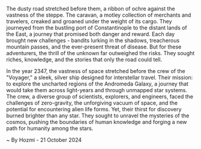 
The dusty road stretched before them, a ribbon of ochre against the vastness of the steppe. The caravan, a motley collection of merchants and travelers, creaked and groaned under the weight of its cargo. They journeyed from the bustling port of Constantinople to the distant lands of the East, a journey that promised both danger and reward. Each day brought new challenges - bandits lurking in the shadows, treacherous mountain passes, and the ever-present threat of disease. But for these adventurers, the thrill of the unknown far outweighed the risks. They sought riches, knowledge, and the stories that only the road could tell.

In the year 2347, the vastness of space stretched before the crew of the "Voyager," a sleek, silver ship designed for interstellar travel. Their mission: to explore the uncharted regions of the Andromeda Galaxy, a journey that would take them across light-years and through unmapped star systems. The crew, a diverse group of scientists, explorers, and engineers, faced the challenges of zero-gravity, the unforgiving vacuum of space, and the potential for encountering alien life forms. Yet, their thirst for discovery burned brighter than any star. They sought to unravel the mysteries of the cosmos, pushing the boundaries of human knowledge and forging a new path for humanity among the stars. 

~ By Hozmi - 21 October 2024
